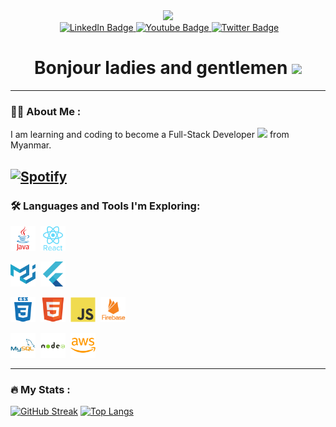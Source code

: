 <div id="header" align="center">
<img src="https://media.giphy.com/media/paTz7UZbPfTZFRYnnB/giphy.gif" width="200"/>
</div>
<div id="badges" align="center"><img src="https://komarev.com/ghpvc/?username=MYATSOLSIKKE&style=flat-square&color=blue" alt=""/>
  <a href="https://www.linkedin.com/in/myat-susan-640894236">
    <img src="https://img.shields.io/badge/LinkedIn-blue?style=for-the-badge&logo=linkedin&logoColor=white" alt="LinkedIn Badge"/>
  </a>
  <a href="https://youtube.com/c/meowcash">
    <img src="https://img.shields.io/badge/YouTube-red?style=for-the-badge&logo=youtube&logoColor=white" alt="Youtube Badge"/>
  </a>
  <a href="https://twitter.com/MoniqueSparkle">
    <img src="https://img.shields.io/badge/Twitter-blue?style=for-the-badge&logo=twitter&logoColor=white" alt="Twitter Badge"/>
  </a>
  <h1>
 Bonjour ladies and gentlemen
  <img src="https://media.giphy.com/media/hvRJCLFzcasrR4ia7z/giphy.gif" width="30px"/>
</h1>
  </div>

---
### :woman_technologist: About Me :
I am learning and coding to become a Full-Stack Developer <img src="https://media.giphy.com/media/WUlplcMpOCEmTGBtBW/giphy.gif" width="30"> from Myanmar.

<!-- :mailbox:How to reach me: [![Linkedin Badge](https://img.shields.io/badge/-MSS-blue?style=flat&logo=Linkedin&logoColor=white)](https://www.linkedin.com/in/susan-myat-640894236) -->
[![Spotify](https://spotify-github-readme.vercel.app/api/spotify)](https://open.spotify.com/playlist/37i9dQZF1DZ06evO3zuWdi)
---

### :hammer_and_wrench: Languages and Tools I'm Exploring:
<div>
  <img src="https://github.com/devicons/devicon/blob/master/icons/java/java-original-wordmark.svg" title="Java" alt="Java" width="40" height="40"/>&nbsp;
  <img src="https://github.com/devicons/devicon/blob/master/icons/react/react-original-wordmark.svg" title="React" alt="React" width="40" height="40"/>&nbsp;
 
  <img src="https://github.com/devicons/devicon/blob/master/icons/materialui/materialui-original.svg" title="Material UI" alt="Material UI" width="40" height="40"/>&nbsp;
  <img src="https://github.com/devicons/devicon/blob/master/icons/flutter/flutter-original.svg" title="Flutter" alt="Flutter" width="40" height="40"/>&nbsp;
 
  <img src="https://github.com/devicons/devicon/blob/master/icons/css3/css3-plain-wordmark.svg"  title="CSS3" alt="CSS" width="40" height="40"/>&nbsp;
  <img src="https://github.com/devicons/devicon/blob/master/icons/html5/html5-original.svg" title="HTML5" alt="HTML" width="40" height="40"/>&nbsp;
  <img src="https://github.com/devicons/devicon/blob/master/icons/javascript/javascript-original.svg" title="JavaScript" alt="JavaScript" width="40" height="40"/>&nbsp;
  <img src="https://github.com/devicons/devicon/blob/master/icons/firebase/firebase-plain-wordmark.svg" title="Firebase" alt="Firebase" width="40" height="40"/>&nbsp;
 
  <img src="https://github.com/devicons/devicon/blob/master/icons/mysql/mysql-original-wordmark.svg" title="MySQL"  alt="MySQL" width="40" height="40"/>&nbsp;
  <img src="https://github.com/devicons/devicon/blob/master/icons/nodejs/nodejs-original-wordmark.svg" title="NodeJS" alt="NodeJS" width="40" height="40"/>&nbsp;
  <img src="https://github.com/devicons/devicon/blob/master/icons/amazonwebservices/amazonwebservices-plain-wordmark.svg" title="AWS" alt="AWS" width="40" height="40"/>&nbsp;
  

---

### :fire: My Stats :
[![GitHub Streak](http://github-readme-streak-stats.herokuapp.com?user=MYATSOLSIKKE&theme=dark&background=000000)](https://git.io/streak-stats)
[![Top Langs](https://github-readme-stats.vercel.app/api/top-langs/?username=MYATSOLSIKKE)](https://github.com/anuraghazra/github-readme-stats)
